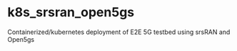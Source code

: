 # k8s_srsran_open5gs
Containerized/kubernetes deployment of E2E 5G testbed using srsRAN and Open5gs
